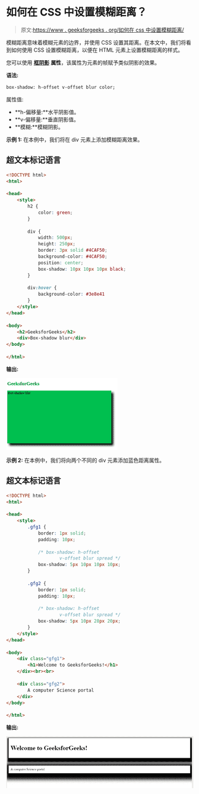 # 如何在 CSS 中设置模糊距离？

> 原文:[https://www . geeksforgeeks . org/如何在 css 中设置模糊距离/](https://www.geeksforgeeks.org/how-to-set-blur-distance-in-css/)

模糊距离意味着模糊元素的边界，并使用 CSS 设置其距离。在本文中，我们将看到如何使用 CSS 设置模糊距离，以便在 HTML 元素上设置模糊距离的样式。

您可以使用 [**框阴影**](https://www.geeksforgeeks.org/css-box-shadow-property/) **属性**，该属性为元素的帧赋予类似阴影的效果。

**语法:**

```html
box-shadow: h-offset v-offset blur color;
```

属性值:

*   **h-偏移量:**水平阴影值。
*   **v-偏移量:**垂直阴影值。
*   **模糊:**模糊阴影。

**示例 1:** 在本例中，我们将在 div 元素上添加模糊距离效果。

## 超文本标记语言

```html
<!DOCTYPE html>
<html>

<head>
    <style>
        h2 {
            color: green;
        }

        div {
            width: 500px;
            height: 250px;
            border: 3px solid #4CAF50;
            background-color: #4CAF50;
            position: center;
            box-shadow: 10px 10px 10px black;
        }

        div:hover {
            background-color: #3e8e41
        }
    </style>
</head>

<body>
    <h2>GeeksforGeeks</h2>
    <div>Box-shadow blur</div>
</body>

</html>
```

**输出:**

![](img/fd06ca2e03c9722903321092a377162f.png)

**示例 2:** 在本例中，我们将向两个不同的 div 元素添加蓝色距离属性。

## 超文本标记语言

```html
<!DOCTYPE html>
<html>

<head>
    <style>
        .gfg1 {
            border: 1px solid;
            padding: 10px;

            /* box-shadow: h-offset
                    v-offset blur spread */
            box-shadow: 5px 10px 10px 10px;
        }

        .gfg2 {
            border: 1px solid;
            padding: 10px;

            /* box-shadow: h-offset
                    v-offset blur spread */
            box-shadow: 5px 10px 28px 20px;
        }
    </style>
</head>

<body>
    <div class="gfg1">
        <h1>Welcome to GeeksforGeeks!</h1>
    </div><br><br>

    <div class="gfg2">
        A computer Science portal
    </div>
</body>

</html>
```

**输出:**

![](img/7a6ee0f6d41c15195001a9c1cd2fab66.png)